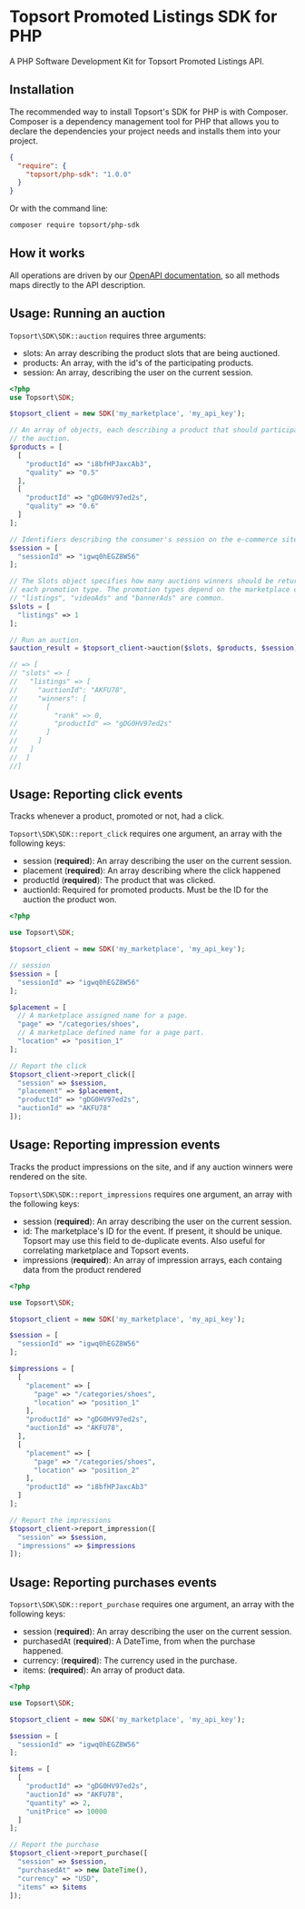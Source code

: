 # Topsort Promoted Listings SDK for PHP

A PHP Software Development Kit for Topsort Promoted Listings API.

## Installation

The recommended way to install Topsort's SDK for PHP is with Composer. Composer
is a dependency management tool for PHP that allows you to declare the
dependencies your project needs and installs them into your project.

```json
{
  "require": {
    "topsort/php-sdk": "1.0.0"
  }
}
```

Or with the command line:
```bash
composer require topsort/php-sdk
```

## How it works
All operations are driven by our [OpenAPI documentation](https://docs.topsort.com/openapi/topsort-reference/),
so all methods maps directly to the API description.

## Usage: Running an auction
`Topsort\SDK\SDK::auction` requires three arguments:

- slots: An array describing the product slots that are being auctioned.
- products: An array, with the id's of the participating products.
- session: An array, describing the user on the current session.


```php
<?php
use Topsort\SDK;

$topsort_client = new SDK('my_marketplace', 'my_api_key');

// An array of objects, each describing a product that should participate in
// the auction.
$products = [
  [
    "productId" => "i8bfHPJaxcAb3",
    "quality" => "0.5"
  ],
  [
    "productId" => "gDG0HV97ed2s",
    "quality" => "0.6"
  ]
];

// Identifiers describing the consumer's session on the e-commerce site.
$session = [
  "sessionId" => "igwq0hEGZ8W56"
];

// The Slots object specifies how many auctions winners should be returned for
// each promotion type. The promotion types depend on the marketplace configuration.
// "listings", "videoAds" and "bannerAds" are common.
$slots = [
  "listings" => 1
];

// Run an auction.
$auction_result = $topsort_client->auction($slots, $products, $session)->wait();

// => [
// "slots" => [
//   "listings" => [
//     "auctionId": "AKFU78",
//     "winners": [
//       [
//         "rank" => 0,
//         "productId" => "gDG0HV97ed2s"
//       ]
//     ]
//   ]
//  ]
//]
```


## Usage: Reporting click events
Tracks whenever a product, promoted or not, had a click.

`Topsort\SDK\SDK::report_click` requires one argument, an array with the following keys:

- session (**required**): An array describing the user on the current session.
- placement (**required**): An array describing where the click happened
- productId (**required**): The product that was clicked.
- auctionId: Required for promoted products. Must be the ID for the auction the product won.

```php
<?php

use Topsort\SDK;

$topsort_client = new SDK('my_marketplace', 'my_api_key');

// session
$session = [
  "sessionId" => "igwq0hEGZ8W56"
];

$placement = [
  // A marketplace assigned name for a page.
  "page" => "/categories/shoes",
  // A marketplace defined name for a page part.
  "location" => "position_1"
];

// Report the click
$topsort_client->report_click([
  "session" => $session,
  "placement" => $placement,
  "productId" => "gDG0HV97ed2s",
  "auctionId" => "AKFU78"
]);
```

## Usage: Reporting impression events
Tracks the product impressions on the site, and if any auction winners were
rendered on the site.

`Topsort\SDK\SDK::report_impressions` requires one argument, an array with the following keys:

- session (**required**): An array describing the user on the current session.
- id: The marketplace's ID for the event. If present, it should be unique. Topsort may use this field to de-duplicate events. Also useful for correlating marketplace and Topsort events.
- impressions (**required**): An array of impression arrays, each containg data from the product rendered

```php
<?php

use Topsort\SDK;

$topsort_client = new SDK('my_marketplace', 'my_api_key');

$session = [
  "sessionId" => "igwq0hEGZ8W56"
];

$impressions = [
  [
    "placement" => [
      "page" => "/categories/shoes",
      "location" => "position_1"
    ],
    "productId" => "gDG0HV97ed2s",
    "auctionId" => "AKFU78",
  ],
  [
    "placement" => [
      "page" => "/categories/shoes",
      "location" => "position_2"
    ],
    "productId" => "i8bfHPJaxcAb3"
  ]
];

// Report the impressions
$topsort_client->report_impression([
  "session" => $session,
  "impressions" => $impressions
]);
```

## Usage: Reporting purchases events


`Topsort\SDK\SDK::report_purchase` requires one argument, an array with the following keys:

- session (**required**): An array describing the user on the current session.
- purchasedAt (**required**): A DateTime, from when the purchase happened.
- currency: (**required**): The currency used in the purchase.
- items: (**required**): An array of product data.

```php
<?php

use Topsort\SDK;

$topsort_client = new SDK('my_marketplace', 'my_api_key');

$session = [
  "sessionId" => "igwq0hEGZ8W56"
];

$items = [
  [
    "productId" => "gDG0HV97ed2s",
    "auctionId" => "AKFU78",
    "quantity" => 2,
    "unitPrice" => 10000
  ]
];

// Report the purchase
$topsort_client->report_purchase([
  "session" => $session,
  "purchasedAt" => new DateTime(),
  "currency" => "USD",
  "items" => $items
]);
```
